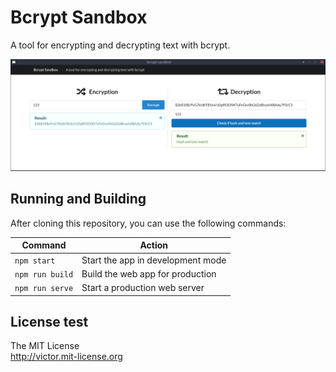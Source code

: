 # Bcrypt Sandbox

A tool for encrypting and decrypting text with bcrypt.

![Screenshot](screenshot.png)

## Running and Building 

After cloning this repository, you can use the following commands:

| Command         | Action                            |
| --------------- | --------------------------------- |
| `npm start`     | Start the app in development mode |
| `npm run build` | Build the web app for production  |
| `npm run serve` | Start a production web server     |

## License test

The MIT License  
<http://victor.mit-license.org>
